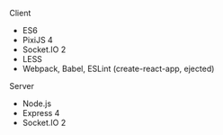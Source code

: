 Client
  - ES6
  - PixiJS 4 
  - Socket.IO 2
  - LESS
  - Webpack, Babel, ESLint (create-react-app, ejected)
  
Server
  - Node.js
  - Express 4
  - Socket.IO 2

